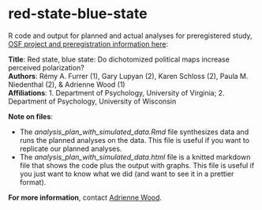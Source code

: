 # red-state-blue-state
R code and output for planned and actual analyses for preregistered study, [OSF project and preregistration information here](https://osf.io/gq8f2/): 

**Title**: Red state, blue state: Do dichotomized political maps increase perceived polarization?  
**Authors**: Rémy A. Furrer (1), Gary Lupyan (2), Karen Schloss (2), Paula M. Niedenthal (2), & Adrienne Wood (1)  
**Affiliations**: 1. Department of Psychology, University of Virginia; 2. Department of Psychology, University of Wisconsin  

**Note on files**: 
* The *analysis_plan_with_simulated_data.Rmd* file synthesizes data and runs the planned analyses on the data. This file is useful if you want to replicate our planned analyses. 
* The *analysis_plan_with_simulated_data.html* file is a knitted markdown file that shows the code plus the output with graphs. This file is useful if you just want to know what we did (and want to see it in a prettier format).

**For more information**, contact [Adrienne Wood](mailto:adrienne.wood@virginia.edu). 



